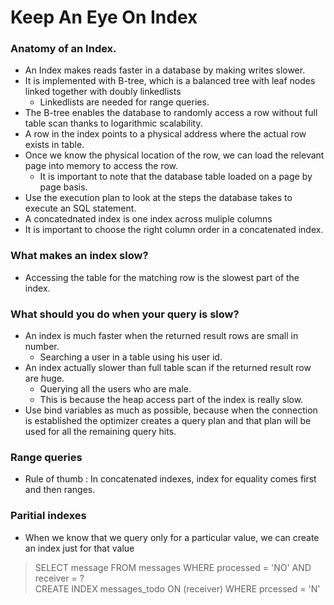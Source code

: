 # Keep An Eye On Index

### Anatomy of an Index. 
* An Index makes reads faster in a database by making writes slower.
* It is implemented with B-tree, which is a balanced tree with leaf nodes linked together with doubly linkedlists
  * Linkedlists are needed for range queries. 
* The B-tree enables the database to randomly access a row without full table scan thanks to logarithmic scalability. 
* A row in the index points to a physical address where the actual row exists in table. 
* Once we know the physical location of the row, we can load the relevant page into memory to access the row. 
  * It is important to note that the database table loaded on a page by page basis. 
* Use the execution plan to look at the steps the database takes to execute an SQL statement. 
* A concatednated index is one index across muliple columns
* It is important to choose the right column order in a concatenated index. 

### What makes an index slow? 
* Accessing the table for the matching row is the slowest part of the index.

### What should you do when your query is slow?
* An index is much faster when the returned result rows are small in number. 
  * Searching a user in a table using his user id. 
* An index actually slower than full table scan if the returned result row are huge. 
  * Querying all the users who are male. 
  * This is because the heap access part of the index is really slow. 
* Use bind variables as much as possible, because when the connection is established the optimizer creates a query plan and that plan will be used for all the remaining query hits. 

### Range queries
* Rule of thumb : In concatenated indexes, index for equality comes first and then ranges. 

### Paritial indexes 
* When we know that we query only for a particular value, we can create an index just for that value
 > SELECT message FROM messages WHERE processed = 'NO' AND receiver = ?  
 > CREATE INDEX messages_todo ON (receiver) WHERE prcessed = 'N'

